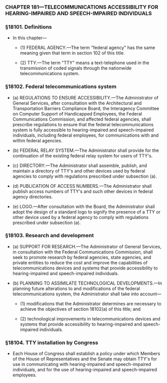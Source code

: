 ### **CHAPTER 181—TELECOMMUNICATIONS ACCESSIBILITY FOR HEARING-IMPAIRED AND SPEECH-IMPAIRED INDIVIDUALS**

### §18101. Definitions
* In this chapter—

  * (1) FEDERAL AGENCY.—The term "federal agency" has the same meaning given that term in section 102 of this title.

  * (2) TTY.—The term "TTY" means a text-telephone used in the transmission of coded signals through the nationwide telecommunications system.

### §18102. Federal telecommunications system
* (a) REGULATIONS TO ENSURE ACCESSIBILITY.—The Administrator of General Services, after consultation with the Architectural and Transportation Barriers Compliance Board, the Interagency Committee on Computer Support of Handicapped Employees, the Federal Communications Commission, and affected federal agencies, shall prescribe regulations to ensure that the federal telecommunications system is fully accessible to hearing-impaired and speech-impaired individuals, including federal employees, for communications with and within federal agencies.

* (b) FEDERAL RELAY SYSTEM.—The Administrator shall provide for the continuation of the existing federal relay system for users of TTY's.

* (c) DIRECTORY.—The Administrator shall assemble, publish, and maintain a directory of TTY's and other devices used by federal agencies to comply with regulations prescribed under subsection (a).

* (d) PUBLICATION OF ACCESS NUMBERS.—The Administrator shall publish access numbers of TTY's and such other devices in federal agency directories.

* (e) LOGO.—After consultation with the Board, the Administrator shall adopt the design of a standard logo to signify the presence of a TTY or other device used by a federal agency to comply with regulations prescribed under subsection (a).

### §18103. Research and development
* (a) SUPPORT FOR RESEARCH.—The Administrator of General Services, in consultation with the Federal Communications Commission, shall seek to promote research by federal agencies, state agencies, and private entities to reduce the cost and improve the capabilities of telecommunications devices and systems that provide accessibility to hearing-impaired and speech-impaired individuals.

* (b) PLANNING TO ASSIMILATE TECHNOLOGICAL DEVELOPMENTS.—In planning future alterations to and modifications of the federal telecommunications system, the Administrator shall take into account—

  * (1) modifications that the Administrator determines are necessary to achieve the objectives of section 18102(a) of this title; and

  * (2) technological improvements in telecommunications devices and systems that provide accessibility to hearing-impaired and speech-impaired individuals.

### §18104. TTY installation by Congress
* Each House of Congress shall establish a policy under which Members of the House of Representatives and the Senate may obtain TTY's for use in communicating with hearing-impaired and speech-impaired individuals, and for the use of hearing-impaired and speech-impaired employees.